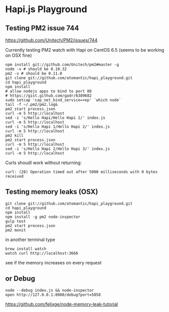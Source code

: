 
# Hapi.js Playground


## Testing PM2 issue 744

https://github.com/Unitech/PM2/issues/744

Currently testing PM2 watch with Hapi on CentOS 6.5 (seems to be working on OSX fine)

```
npm install git://github.com/Unitech/pm2#master -g
node -v # should be 0.10.32
pm2 -v # should be 0.11.0
git clone git://github.com/atomantic/hapi_playground.git
cd hapi_playground
npm install
# allow nodejs apps to bind to port 80
# https://gist.github.com/gadr/6389682
sudo setcap 'cap_net_bind_service=+ep' `which node`
tail -f ~/.pm2/pm2.log&
pm2 start process.json
curl -m 5 http://localhost
sed -i 's/Hello Hapi/Hello Hapi 1/' index.js
curl -m 5 http://localhost
sed -i 's/Hello Hapi 1/Hello Hapi 2/' index.js
curl -m 5 http://localhost
pm2 kill
pm2 start process.json
curl -m 5 http://localhost
sed -i 's/Hello Hapi 2/Hello Hapi 3/' index.js
curl -m 5 http://localhost
```

Curls shoudl work without returning: 
```
curl: (28) Operation timed out after 5000 milliseconds with 0 bytes received
```



## Testing memory leaks (OSX)

```
git clone git://github.com/atomantic/hapi_playground.git
cd hapi_playground
npm install
npm install -g pm2 node-inspector
gulp test
pm2 start process.json
pm2 monit
```

in another terminal type

```
brew install watch
watch curl http://localhost:3666
```

see if the memory increases on every request

## or Debug

```
node --debug index.js && node-inspector
open http://127.0.0.1:8080/debug?port=5858

```

https://github.com/felixge/node-memory-leak-tutorial